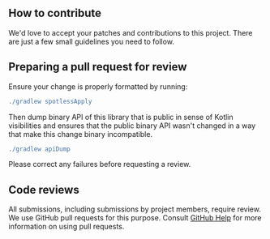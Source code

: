 ## How to contribute
We'd love to accept your patches and contributions to this project. There are just a few small guidelines you need to follow.

## Preparing a pull request for review
Ensure your change is properly formatted by running:

```gradle
./gradlew spotlessApply
```

Then dump binary API of this library that is public in sense of Kotlin visibilities and ensures that the public binary API wasn't changed in a way that make this change binary incompatible.

```gradle
./gradlew apiDump
```

Please correct any failures before requesting a review.

## Code reviews
All submissions, including submissions by project members, require review. We use GitHub pull requests for this purpose. Consult [GitHub Help](https://docs.github.com/en/github/collaborating-with-pull-requests/proposing-changes-to-your-work-with-pull-requests/about-pull-requests) for more information on using pull requests.